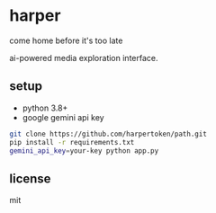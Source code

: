 # harper

come home before it's too late

ai-powered media exploration interface.

## setup

- python 3.8+
- google gemini api key

```bash
git clone https://github.com/harpertoken/path.git
pip install -r requirements.txt
gemini_api_key=your-key python app.py
```

## license

mit